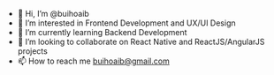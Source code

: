 - 👋 Hi, I’m @buihoaib
- 👀 I’m interested in Frontend Development and UX/UI Design
- 🌱 I’m currently learning Backend Development
- 💞️ I’m looking to collaborate on React Native and ReactJS/AngularJS projects
- 📫 How to reach me buihoaib@gmail.com

<!---
buihoaib/buihoaib is a ✨ special ✨ repository because its `README.md` (this file) appears on your GitHub profile.
You can click the Preview link to take a look at your changes.
--->

